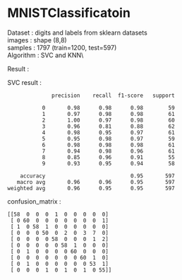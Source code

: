 # MNISTClassificatoin

Dataset : digits and labels from sklearn datasets\
images : shape (8,8)\
samples : 1797 (train=1200, test=597)\
Algorithm : SVC and KNN\

Result :

SVC result :
```
              precision    recall  f1-score   support

           0       0.98      0.98      0.98        59
           1       0.97      0.98      0.98        61
           2       1.00      0.97      0.98        60
           3       0.96      0.81      0.88        62
           4       0.98      0.95      0.97        61
           5       0.95      0.98      0.97        59
           6       0.98      0.98      0.98        61
           7       0.94      0.98      0.96        61
           8       0.85      0.96      0.91        55
           9       0.93      0.95      0.94        58

    accuracy                           0.95       597
   macro avg       0.96      0.96      0.95       597
weighted avg       0.96      0.95      0.95       597

```

confusion_matrix :
```
[[58  0  0  0  1  0  0  0  0  0]
 [ 0 60  0  0  0  0  0  0  0  1]
 [ 1  0 58  1  0  0  0  0  0  0]
 [ 0  0  0 50  0  2  0  3  7  0]
 [ 0  0  0  0 58  0  0  0  1  2]
 [ 0  0  0  0  0 58  1  0  0  0]
 [ 0  1  0  0  0  0 60  0  0  0]
 [ 0  0  0  0  0  0  0 60  1  0]
 [ 0  1  0  0  0  0  0  0 53  1]
 [ 0  0  0  1  0  1  0  1  0 55]]

 ```
